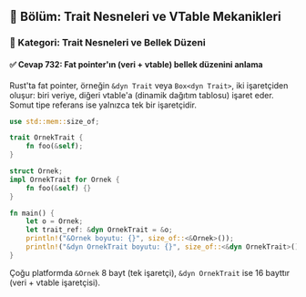 ## 📘 Bölüm: Trait Nesneleri ve VTable Mekanikleri  
### 🔹 Kategori: Trait Nesneleri ve Bellek Düzeni  
#### ✅ Cevap 732: Fat pointer'ın (veri + vtable) bellek düzenini anlama

Rust'ta fat pointer, örneğin `&dyn Trait` veya `Box<dyn Trait>`, iki işaretçiden oluşur: biri veriye, diğeri vtable'a (dinamik dağıtım tablosu) işaret eder. Somut tipe referans ise yalnızca tek bir işaretçidir.

```rust
use std::mem::size_of;

trait OrnekTrait {
    fn foo(&self);
}

struct Ornek;
impl OrnekTrait for Ornek {
    fn foo(&self) {}
}

fn main() {
    let o = Ornek;
    let trait_ref: &dyn OrnekTrait = &o;
    println!("&Ornek boyutu: {}", size_of::<&Ornek>());
    println!("&dyn OrnekTrait boyutu: {}", size_of::<&dyn OrnekTrait>());
}
```

Çoğu platformda `&Ornek` 8 bayt (tek işaretçi), `&dyn OrnekTrait` ise 16 bayttır (veri + vtable işaretçisi).
